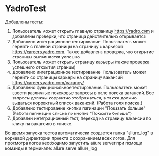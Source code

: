 # YadroTest

Добавлены тесты:

1) Пользователь может открыть главную страницу https://yadro.com и добавлены проверки, что страница действительно
   открывается
2) Добавлено интеграционное тестирование. Пользователь может перейти с главной страницы на страницу с
   карьерой https://careers.yadro.com. Также добавлена проверка, что открытие страницы выполняется успешно
3) Пользователь может открыть страницу карьеры (также проверка успешного открытия странцы)
4) Добавлено интеграционное тестирование. Пользователь может перейти со страницы карьеры на страницу
   вакансий https://careers.yadro.com/vacancy/
5) Добавлено функциональное тестирование. Пользователь может ввести различные поисковые запросы в поле поиска вакансий.
   Все запросы должны корректно отображаться, а также должно выдаться корректный список вакансий. (Работа поля поиска.)
6) Добавлено тестирование кнопки пагинации "Показать больше" (Работа пагинации списка по кнопке “Показать больше”.)
7) Добавлен интеграционный тест, переход на страницу вакансии по клику на вакансию в списке.

Во время запуска тестов автоматически создается папка "allure_log" в корневой директории проекта с сохранением всех логов.
Для просмотра логов необходимо запустить allure server при помощи команды в терминале: allure serve allure_log
